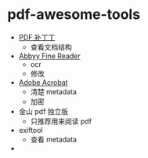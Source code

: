 # pdf-awesome-tools

- [PDF 补丁丁](https://github.com/wmjordan/PDFPatcher)
    - 查看文档结构
- [Abbyy Fine Reader](https://github.com/james-curtis/abbyy-fine-reader-crack)
    - ocr
    - 修改
- [Adobe Acrobat]()
    - 清楚 metadata
    - 加密
- 金山 pdf 独立版
    - 只推荐用来阅读 pdf
- exiftool
    - 查看 metadata
- 
